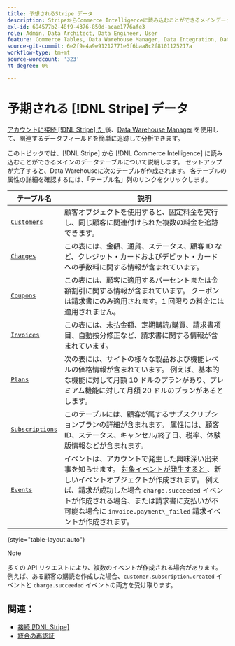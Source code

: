 ```yaml
---
title: 予想されるStripe データ
description: StripeからCommerce Intelligenceに読み込むことができるメインデータテーブルについて説明します。
exl-id: 694577b2-48f9-4376-850d-acae1776afe3
role: Admin, Data Architect, Data Engineer, User
feature: Commerce Tables, Data Warehouse Manager, Data Integration, Data Import/Export
source-git-commit: 6e2f9e4a9e91212771e6f6baa8c2f8101125217a
workflow-type: tm+mt
source-wordcount: '323'
ht-degree: 0%

---
```


# 予期される [!DNL Stripe] データ

[ アカウントに接続  [!DNL Stripe]  た ](../integrations/stripe.md) 後、[Data Warehouse Manager](../../../data-analyst/data-warehouse-mgr/tour-dwm.md) を使用して、関連するデータフィールドを簡単に追跡して分析できます。

このトピックでは、[!DNL Stripe] から [!DNL Commerce Intelligence] に読み込むことができるメインのデータテーブルについて説明します。 セットアップが完了すると、Data Warehouseに次のテーブルが作成されます。 各テーブルの属性の詳細を確認するには、「テーブル名」列のリンクをクリックします。

| **テーブル名** | **説明** |
|-----|-----|
| [`Customers`](https://stripe.com/docs/sources/customers) | 顧客オブジェクトを使用すると、固定料金を実行し、同じ顧客に関連付けられた複数の料金を追跡できます。 |
| [`Charges`](https://stripe.com/docs/payments/payment-intents/migration/charges) | この表には、金額、通貨、ステータス、顧客 ID など、クレジット・カードおよびデビット・カードへの手数料に関する情報が含まれています。 |
| [`Coupons`](https://stripe.com/docs/api/coupons/object) | この表には、顧客に適用するパーセントまたは金額割引に関する情報が含まれています。 クーポンは請求書にのみ適用されます。1 回限りの料金には適用されません。 |
| [`Invoices`](https://stripe.com/docs/billing/migration/invoice-states) | この表には、未払金額、定期購読/購買、請求書項目、自動按分修正など、請求書に関する情報が含まれています。 |
| [`Plans`](https://stripe.com/docs/api/plans/object) | 次の表には、サイトの様々な製品および機能レベルの価格情報が含まれています。 例えば、基本的な機能に対して月額 10 ドルのプランがあり、プレミアム機能に対して月額 20 ドルのプランがあるとします。 |
| [`Subscriptions`](https://stripe.com/docs/api/subscriptions/object) | このテーブルには、顧客が属するサブスクリプションプランの詳細が含まれます。 属性には、顧客 ID、ステータス、キャンセル/終了日、税率、体験版情報などが含まれます。 |
| [`Events`](https://stripe.com/docs/development/dashboard/events) | イベントは、アカウントで発生した興味深い出来事を知らせます。 [ 対象イベントが発生すると ](https://stripe.com/docs/api/events/types)、新しいイベントオブジェクトが作成されます。 例えば、請求が成功した場合 `charge.succeeded` イベントが作成される場合、または請求書に支払いが不可能な場合に `invoice.payment\_failed` 請求イベントが作成されます。 |

{style="table-layout:auto"}

>[!NOTE]
>
>多くの API リクエストにより、複数のイベントが作成される場合があります。 例えば、ある顧客の購読を作成した場合、`customer.subscription.created` イベントと `charge.succeeded` イベントの両方を受け取ります。

## 関連：

* [接続  [!DNL Stripe]](../integrations/stripe.md)
* [ 統合の再認証 ](https://experienceleague.adobe.com/docs/commerce-knowledge-base/kb/how-to/mbi-reauthenticating-integrations.html)

